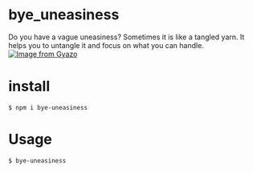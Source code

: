 # bye_uneasiness
Do you have a vague uneasiness?
Sometimes it is like a tangled yarn.
It helps you to untangle it and focus on what you can handle.
<br>
[![Image from Gyazo](https://i.gyazo.com/175302b929f4a687719d48c277cd5429.gif)](https://gyazo.com/175302b929f4a687719d48c277cd5429)

# install
`$ npm i bye-uneasiness`

# Usage
`$ bye-uneasiness`

